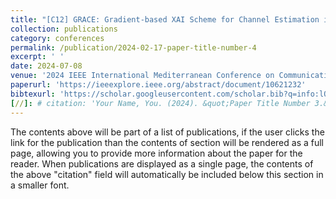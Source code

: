 ```yaml
---
title: "[C12] GRACE: Gradient-based XAI Scheme for Channel Estimation in Wireless Communications"
collection: publications
category: conferences
permalink: /publication/2024-02-17-paper-title-number-4
excerpt: ' '
date: 2024-07-08
venue: '2024 IEEE International Mediterranean Conference on Communications and Networking (MeditCom)'
paperurl: 'https://ieeexplore.ieee.org/abstract/document/10621232'
bibtexurl: 'https://scholar.googleusercontent.com/scholar.bib?q=info:lOLhglECyOEJ:scholar.google.com/&output=citation&scisdr=CgL1daADENKYq2n7LXY:AAZF9b8AAAAAaKr9NXaJUjq6JD3JbIe30ydRtNM&scisig=AAZF9b8AAAAAaKr9NUDDyYmTcyu5t0vRZQ7Tc2U&scisf=4&ct=citation&cd=-1&hl=en&scfhb=1'
[//]: # citation: 'Your Name, You. (2024). &quot;Paper Title Number 3.&quot; <i>GitHub Journal of Bugs</i>. 1(3).'
---
```


The contents above will be part of a list of publications, if the user clicks the link for the publication than the contents of section will be rendered as a full page, allowing you to provide more information about the paper for the reader. When publications are displayed as a single page, the contents of the above "citation" field will automatically be included below this section in a smaller font.

